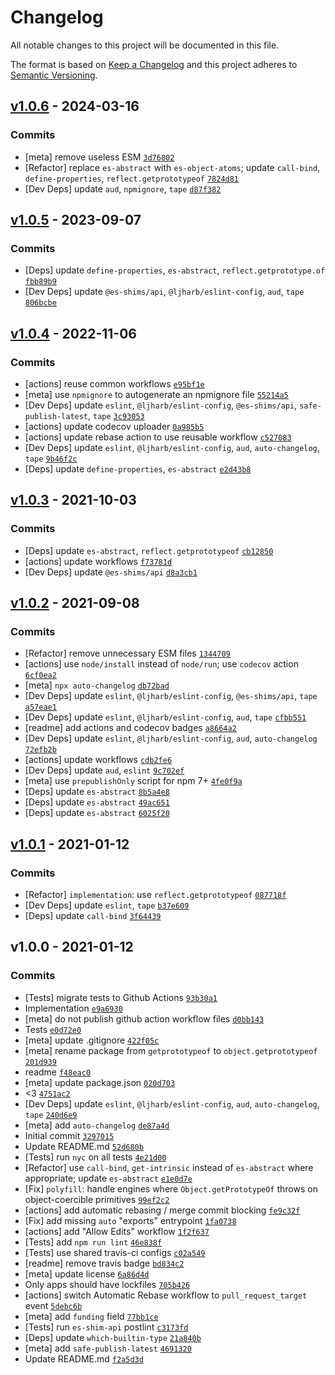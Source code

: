 # Changelog

All notable changes to this project will be documented in this file.

The format is based on [Keep a Changelog](https://keepachangelog.com/en/1.0.0/)
and this project adheres to [Semantic Versioning](https://semver.org/spec/v2.0.0.html).

## [v1.0.6](https://github.com/es-shims/Object.getPrototypeOf/compare/v1.0.5...v1.0.6) - 2024-03-16

### Commits

- [meta] remove useless ESM [`3d76802`](https://github.com/es-shims/Object.getPrototypeOf/commit/3d76802b41c3815e2e30a1de8e560e1db2c153a6)
- [Refactor] replace `es-abstract` with `es-object-atoms`; update `call-bind`, `define-properties`, `reflect.getprototypeof` [`7824d81`](https://github.com/es-shims/Object.getPrototypeOf/commit/7824d81a3b6aea7a054038a1ddd6b3e5add73663)
- [Dev Deps] update `aud`, `npmignore`, `tape` [`d87f382`](https://github.com/es-shims/Object.getPrototypeOf/commit/d87f38214f54c260cdc1f0d912972adf777042fd)

## [v1.0.5](https://github.com/es-shims/Object.getPrototypeOf/compare/v1.0.4...v1.0.5) - 2023-09-07

### Commits

- [Deps] update `define-properties`, `es-abstract`, `reflect.getprototype.of` [`fbb89b9`](https://github.com/es-shims/Object.getPrototypeOf/commit/fbb89b9a893bc30a402582690017b5c5d6c7295f)
- [Dev Deps] update `@es-shims/api`, `@ljharb/eslint-config`, `aud`, `tape` [`806bcbe`](https://github.com/es-shims/Object.getPrototypeOf/commit/806bcbee144d4b1c112019d39a7fe851d0969258)

## [v1.0.4](https://github.com/es-shims/Object.getPrototypeOf/compare/v1.0.3...v1.0.4) - 2022-11-06

### Commits

- [actions] reuse common workflows [`e95bf1e`](https://github.com/es-shims/Object.getPrototypeOf/commit/e95bf1eb1893560f093b06505cf07cbfe2b1b154)
- [meta] use `npmignore` to autogenerate an npmignore file [`55214a5`](https://github.com/es-shims/Object.getPrototypeOf/commit/55214a57b03de1e936cea3e98f81b0759081b6e8)
- [Dev Deps] update `eslint`, `@ljharb/eslint-config`, `@es-shims/api`, `safe-publish-latest`, `tape` [`3c93053`](https://github.com/es-shims/Object.getPrototypeOf/commit/3c9305327c22b84dc3aa86b2133d4ea7d1dd61bd)
- [actions] update codecov uploader [`0a985b5`](https://github.com/es-shims/Object.getPrototypeOf/commit/0a985b5823d6b2fca42e24fa9c024726ccca16f4)
- [actions] update rebase action to use reusable workflow [`c527083`](https://github.com/es-shims/Object.getPrototypeOf/commit/c5270834f09569bdbe824214bc7205942cd67422)
- [Dev Deps] update `eslint`, `@ljharb/eslint-config`, `aud`, `auto-changelog`, `tape` [`9b46f2c`](https://github.com/es-shims/Object.getPrototypeOf/commit/9b46f2c83948b0facf6420a3a797f8ef9d62d569)
- [Deps] update `define-properties`, `es-abstract` [`e2d43b8`](https://github.com/es-shims/Object.getPrototypeOf/commit/e2d43b8144acf33c72ac9b29b23033762cc2ca33)

## [v1.0.3](https://github.com/es-shims/Object.getPrototypeOf/compare/v1.0.2...v1.0.3) - 2021-10-03

### Commits

- [Deps] update `es-abstract`, `reflect.getprototypeof` [`cb12850`](https://github.com/es-shims/Object.getPrototypeOf/commit/cb128508cde0a6c70629af5a7a86712605a7a70b)
- [actions] update workflows [`f73781d`](https://github.com/es-shims/Object.getPrototypeOf/commit/f73781d235f2ea93dcf8119d68af883e54b8716f)
- [Dev Deps] update `@es-shims/api` [`d8a3cb1`](https://github.com/es-shims/Object.getPrototypeOf/commit/d8a3cb118b23cfbd5de7ef94c4c46248aedacfcd)

## [v1.0.2](https://github.com/es-shims/Object.getPrototypeOf/compare/v1.0.1...v1.0.2) - 2021-09-08

### Commits

- [Refactor] remove unnecessary ESM files [`1344709`](https://github.com/es-shims/Object.getPrototypeOf/commit/1344709603a7a6b44aabff062c5942243ebb92df)
- [actions] use `node/install` instead of `node/run`; use `codecov` action [`6cf0ea2`](https://github.com/es-shims/Object.getPrototypeOf/commit/6cf0ea27bf38770c5ee3bad661893ce98da710e2)
- [meta] `npx auto-changelog` [`db72bad`](https://github.com/es-shims/Object.getPrototypeOf/commit/db72bad0f68c3866486fbc1a0c4a0a6337ef84cf)
- [Dev Deps] update `eslint`, `@ljharb/eslint-config`, `@es-shims/api`, `tape` [`a57eae1`](https://github.com/es-shims/Object.getPrototypeOf/commit/a57eae1f44bc5648644b50cda3258edf701eea68)
- [Dev Deps] update `eslint`, `@ljharb/eslint-config`, `aud`, `tape` [`cfbb551`](https://github.com/es-shims/Object.getPrototypeOf/commit/cfbb5516fa1b05b1ad1cb36f67ecb68d8ba85208)
- [readme] add actions and codecov badges [`a8664a2`](https://github.com/es-shims/Object.getPrototypeOf/commit/a8664a2f49b20907acb128236feb74ed2c48f19f)
- [Dev Deps] update `eslint`, `@ljharb/eslint-config`, `aud`, `auto-changelog` [`72efb2b`](https://github.com/es-shims/Object.getPrototypeOf/commit/72efb2be16b14a2e1a4a2b8e59832ec4a2e373f8)
- [actions] update workflows [`cdb2fe6`](https://github.com/es-shims/Object.getPrototypeOf/commit/cdb2fe6664e6317e92cad847b41181009bc0d52b)
- [Dev Deps] update `aud`, `eslint` [`9c702ef`](https://github.com/es-shims/Object.getPrototypeOf/commit/9c702ef95455c772235716ee325b70bf78c03094)
- [meta] use `prepublishOnly` script for npm 7+ [`4fe0f9a`](https://github.com/es-shims/Object.getPrototypeOf/commit/4fe0f9a3405e8c03e786740aac97e943bffe9ecc)
- [Deps] update `es-abstract` [`8b5a4e8`](https://github.com/es-shims/Object.getPrototypeOf/commit/8b5a4e86747f7afe99169f6c6f6712cb7dfdc24e)
- [Deps] update `es-abstract` [`49ac651`](https://github.com/es-shims/Object.getPrototypeOf/commit/49ac6515761a38b7ffd11cfe7cd5b0de6276a85d)
- [Deps] update `es-abstract` [`6025f20`](https://github.com/es-shims/Object.getPrototypeOf/commit/6025f2022985b478e83be7603a607f55c7ca4adc)

## [v1.0.1](https://github.com/es-shims/Object.getPrototypeOf/compare/v1.0.0...v1.0.1) - 2021-01-12

### Commits

- [Refactor] `implementation`: use `reflect.getprototypeof` [`087718f`](https://github.com/es-shims/Object.getPrototypeOf/commit/087718fab0481423efe0679a8fd76cefb335e90f)
- [Dev Deps] update `eslint`, `tape` [`b37e609`](https://github.com/es-shims/Object.getPrototypeOf/commit/b37e609840a4912474af7b13b0730ffdcd91e9bc)
- [Deps] update `call-bind` [`3f64439`](https://github.com/es-shims/Object.getPrototypeOf/commit/3f644397b8aaca63b4d2a5758e821ac642d783e9)

## v1.0.0 - 2021-01-12

### Commits

- [Tests] migrate tests to Github Actions [`93b30a1`](https://github.com/es-shims/Object.getPrototypeOf/commit/93b30a106e59b6db08815854aadf9c3c210bb1b1)
- Implementation [`e9a6930`](https://github.com/es-shims/Object.getPrototypeOf/commit/e9a6930ab431ec9ccc4c4e256a68b8c7dfac1994)
- [meta] do not publish github action workflow files [`d0bb143`](https://github.com/es-shims/Object.getPrototypeOf/commit/d0bb143fe5a9aee643896b962daf7f2f350331d0)
- Tests [`e0d72e0`](https://github.com/es-shims/Object.getPrototypeOf/commit/e0d72e0a4c03a2f180e3784382958100766155c6)
- [meta] update .gitignore [`422f05c`](https://github.com/es-shims/Object.getPrototypeOf/commit/422f05c0f8bd0fb0a1e4be2fad72a05d73bc98bd)
- [meta] rename package from `getprototypeof` to `object.getprototypeof` [`201d939`](https://github.com/es-shims/Object.getPrototypeOf/commit/201d939e92c8ce8c6705d499cadfe0fa9961e3c1)
- readme [`f48eac0`](https://github.com/es-shims/Object.getPrototypeOf/commit/f48eac0867b06deb816b334a32dd2145cfcdf400)
- [meta] update package.json [`020d703`](https://github.com/es-shims/Object.getPrototypeOf/commit/020d7030be338262913e4100e954a85601a3741d)
- &lt;3 [`4751ac2`](https://github.com/es-shims/Object.getPrototypeOf/commit/4751ac25c20fb7117e7956b123a4cdd7fd944124)
- [Dev Deps] update `eslint`, `@ljharb/eslint-config`, `aud`, `auto-changelog`, `tape` [`240d6e9`](https://github.com/es-shims/Object.getPrototypeOf/commit/240d6e967a05c3f2a854ab894ecbb13abcf7e119)
- [meta] add `auto-changelog` [`de87a4d`](https://github.com/es-shims/Object.getPrototypeOf/commit/de87a4df27902979a32b2e27f6d5cb361ee6975f)
- Initial commit [`3297015`](https://github.com/es-shims/Object.getPrototypeOf/commit/32970157d24409ca394e4cea35d6d5b9cfe1230a)
- Update README.md [`52d680b`](https://github.com/es-shims/Object.getPrototypeOf/commit/52d680b882855abe3db7acc10ba4ad864ba13a18)
- [Tests] run `nyc` on all tests [`4e21d00`](https://github.com/es-shims/Object.getPrototypeOf/commit/4e21d001847c5ae4b759898e9481e3803a227e91)
- [Refactor] use `call-bind`, `get-intrinsic` instead of `es-abstract` where appropriate; update `es-abstract` [`e1e0d7e`](https://github.com/es-shims/Object.getPrototypeOf/commit/e1e0d7e65ff57624c467fcb6bb94b2a713d328fa)
- [Fix] `polyfill`: handle engines where `Object.getPrototypeOf` throws on object-coercible primitives [`99ef2c2`](https://github.com/es-shims/Object.getPrototypeOf/commit/99ef2c2c97ac68e49a6b702492998b92f74d7944)
- [actions] add automatic rebasing / merge commit blocking [`fe9c32f`](https://github.com/es-shims/Object.getPrototypeOf/commit/fe9c32fa996704d1263d0cbfce3590f993a7e168)
- [Fix] add missing `auto` "exports" entrypoint [`1fa0738`](https://github.com/es-shims/Object.getPrototypeOf/commit/1fa07382650e37927e0d63242f971e3c7f6dc5a3)
- [actions] add "Allow Edits" workflow [`1f2f637`](https://github.com/es-shims/Object.getPrototypeOf/commit/1f2f637874631cfd914a3bd598353e62bab0a272)
- [Tests] add `npm run lint` [`46e838f`](https://github.com/es-shims/Object.getPrototypeOf/commit/46e838f83a54e6c4b27a327f87cd157d0b8569a2)
- [Tests] use shared travis-ci configs [`c02a549`](https://github.com/es-shims/Object.getPrototypeOf/commit/c02a549a70f5335ddce738b9be67a5ed05ff372a)
- [readme] remove travis badge [`bd834c2`](https://github.com/es-shims/Object.getPrototypeOf/commit/bd834c25d95d311048457e232423c7b9b1973bf5)
- [meta] update license [`6a86d4d`](https://github.com/es-shims/Object.getPrototypeOf/commit/6a86d4da1561f464fa3d93e484248f2e6169a041)
- Only apps should have lockfiles [`705b426`](https://github.com/es-shims/Object.getPrototypeOf/commit/705b42605f71b50ea002738a73540bbca9135016)
- [actions] switch Automatic Rebase workflow to `pull_request_target` event [`5debc6b`](https://github.com/es-shims/Object.getPrototypeOf/commit/5debc6bf86a8857c989fc9d1e110c67e94dfdecb)
- [meta] add `funding` field [`77bb1ce`](https://github.com/es-shims/Object.getPrototypeOf/commit/77bb1ce456183c6c1837840e1c930b2895bb2465)
- [Tests] run `es-shim-api` postlint [`c3173fd`](https://github.com/es-shims/Object.getPrototypeOf/commit/c3173fdf79b9036d54f32a8a5698391f11a68eff)
- [Deps] update `which-builtin-type` [`21a840b`](https://github.com/es-shims/Object.getPrototypeOf/commit/21a840ba23dcbda0e3e452f431a4b88e3af1ee31)
- [meta] add `safe-publish-latest` [`4691320`](https://github.com/es-shims/Object.getPrototypeOf/commit/4691320b92fa9cc0dcb411fb4093e298a04d6cc2)
- Update README.md [`f2a5d3d`](https://github.com/es-shims/Object.getPrototypeOf/commit/f2a5d3d18b5d9a3bb718c2d197a2a7ff1bd243e7)
